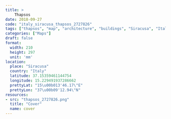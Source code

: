 ```yaml
---
title: > 
    Thapsos
date: 2018-09-27
code: "italy_siracusa_thapsos_2727826"
tags: ["thapsos", "map", "architecture", "buildings", "Siracusa", "Italy"]
categories: ["Maps"]
draft: false
format:
  width: 210
  height: 297
  unit: 'mm'
location:
  place: "Siracusa"
  country: "Italy"
  latitude: 37.15359461144754
  longitude: 15.229491937286662
  prettyLat: "15\u00b013'46.17\"E"
  prettyLon: "37\u00b09'12.94\"N"
resources:
- src: "thapsos_2727826.png"
  title: "Cover"
  name: cover
---
```

